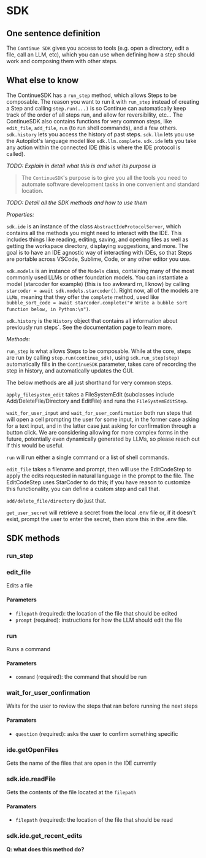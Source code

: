 # SDK

## One sentence definition

The `Continue SDK` gives you access to tools (e.g. open a directory, edit a file, call an LLM, etc), which you can use when defining how a step should work and composing them with other steps.

## What else to know

The ContinueSDK has a `run_step` method, which allows Steps to be composable. The reason you want to run it with `run_step` instead of creating a Step and calling `step.run(...)` is so Continue can automatically keep track of the order of all steps run, and allow for reversibility, etc... The ContinueSDK also contains functions for very common steps, like `edit_file`, `add_file`, `run` (to run shell commands), and a few others. `sdk.history` lets you access the history of past steps. `sdk.llm` lets you use the Autopilot's language model like `sdk.llm.complete`. `sdk.ide` lets you take any action within the connected IDE (this is where the IDE protocol is called).

_TODO: Explain in detail what this is and what its purpose is_

> The `ContinueSDK`'s purpose is to give you all the tools you need to automate software development tasks in one convenient and standard location.

_TODO: Detail all the SDK methods and how to use them_

_Properties:_

`sdk.ide` is an instance of the class `AbstractIdeProtocolServer`, which contains all the methods you might need to interact with the IDE. This includes things like reading, editing, saving, and opening files as well as getting the workspace directory, displaying suggestions, and more. The goal is to have an IDE agnostic way of interacting with IDEs, so that Steps are portable across VSCode, Sublime, Code, or any other editor you use.

`sdk.models` is an instance of the `Models` class, containing many of the most commonly used LLMs or other foundation models. You can instantiate a model (starcoder for example) (this is too awkward rn, I know) by calling `starcoder = await sdk.models.starcoder()`. Right now, all of the models are `LLM`s, meaning that they offer the `complete` method, used like `bubble_sort_code = await starcoder.complete("# Write a bubble sort function below, in Python:\n")`.

`sdk.history` is the `History` object that contains all information about previously run steps`. See the documentation page to learn more.

_Methods:_

`run_step` is what allows Steps to be composable. While at the core, steps are run by calling `step.run(continue_sdk)`, using `sdk.run_step(step)` automatically fills in the `ContinueSDK` parameter, takes care of recording the step in history, and automatically updates the GUI.

The below methods are all just shorthand for very common steps.

`apply_filesystem_edit` takes a FileSystemEdit (subclasses include Add/DeleteFile/Directory and EditFile) and runs the `FileSystemEditStep`.

`wait_for_user_input` and `wait_for_user_confirmation` both run steps that will open a cell prompting the user for some input, in the former case asking for a text input, and in the latter case just asking for confirmation through a button click. We are considering allowing for more complex forms in the future, potentially even dynamically generated by LLMs, so please reach out if this would be useful.

`run` will run either a single command or a list of shell commands.

`edit_file` takes a filename and prompt, then will use the EditCodeStep to apply the edits requested in natural language in the prompt to the file. The EditCodeStep uses StarCoder to do this; if you have reason to customize this functionality, you can define a custom step and call that.

`add/delete_file/directory` do just that.

`get_user_secret` will retrieve a secret from the local .env file or, if it doesn't exist, prompt the user to enter the secret, then store this in the .env file.

## SDK methods

### run_step

### edit_file

Edits a file

#### Parameters

- `filepath` (required): the location of the file that should be edited
- `prompt` (required): instructions for how the LLM should edit the file

### run

Runs a command

#### Parameters

- `command` (required): the command that should be run

### wait_for_user_confirmation

Waits for the user to review the steps that ran before running the next steps

#### Paramaters

- `question` (required): asks the user to confirm something specific

### ide.getOpenFiles

Gets the name of the files that are open in the IDE currently

### sdk.ide.readFile

Gets the contents of the file located at the `filepath`

#### Paramaters

- `filepath` (required): the location of the file that should be read

### sdk.ide.get_recent_edits

**Q: what does this method do?**
